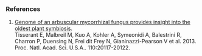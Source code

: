 ### References

1.  [Genome of an arbuscular mycorrhizal fungus provides insight into
    the oldest plant
    symbiosis](http://europepmc.org/abstract/MED/24277808).\
    Tisserant E, Malbreil M, Kuo A, Kohler A, Symeonidi A, Balestrini R,
    Charron P, Duensing N, Frei dit Frey N, Gianinazzi-Pearson V et
    al. 2013. Proc. Natl. Acad. Sci. U.S.A.. 110:20117-20122.
